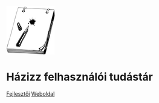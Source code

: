 ![logo](./img/icon.png)

# Házizz felhasználói tudástár

[Fejlesztői](https://dev.hazizz.hu)
[Weboldal](https://hazizz.hu)